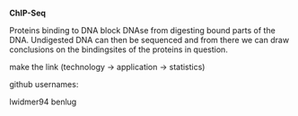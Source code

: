 **ChIP-Seq**

Proteins binding to DNA block DNAse from digesting bound parts of the DNA.
Undigested DNA can then be sequenced and from there we can draw conclusions on the bindingsites of the proteins in question.

make the link (technology -> application -> statistics)

github usernames:

lwidmer94
benlug
